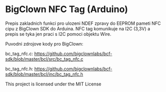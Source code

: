 # BigClown NFC Tag (Arduino)

Prepis zakladnich funkci pro ulozeni NDEF zpravy do EEPROM pameti NFC cipu z BigClown SDK do Arduina. NFC tag komunikuje na I2C (3,3V) a prepis se tyka jen praci s I2C pomoci objektu Wire.

Puvodni zdrojove kody pro BigClown:

bc_tag_nfc.c: https://github.com/bigclownlabs/bcf-sdk/blob/master/bcl/src/bc_tag_nfc.c

bc_tag_nfc.h: https://github.com/bigclownlabs/bcf-sdk/blob/master/bcl/inc/bc_tag_nfc.h

This project is licensed under the MIT License
